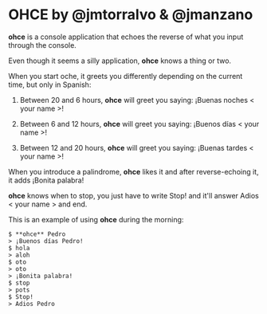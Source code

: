
# OHCE by @jmtorralvo & @jmanzano

**ohce** is a console application that echoes the reverse of what you input through the console.

Even though it seems a silly application, **ohce** knows a thing or two.

When you start oche, it greets you differently depending on the current time, but only in Spanish:

1. Between 20 and 6 hours, **ohce** will greet you saying: ¡Buenas noches < your name >!

2. Between 6 and 12 hours, **ohce** will greet you saying: ¡Buenos días < your name >!

3. Between 12 and 20 hours, **ohce** will greet you saying: ¡Buenas tardes < your name >!

When you introduce a palindrome, **ohce** likes it and after reverse-echoing it, it adds ¡Bonita palabra!

**ohce** knows when to stop, you just have to write Stop! and it'll answer Adios < your name > and end.

This is an example of using **ohce** during the morning:

```
$ **ohce** Pedro
> ¡Buenos días Pedro!
$ hola
> aloh
$ oto
> oto
> ¡Bonita palabra!
$ stop
> pots
$ Stop!
> Adios Pedro
```
